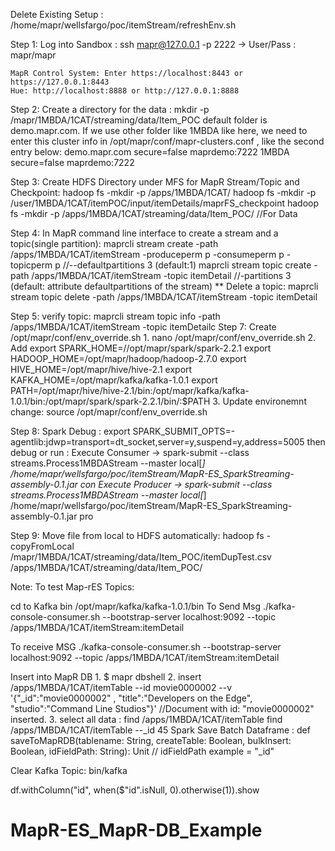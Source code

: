 Delete Existing Setup : /home/mapr/wellsfargo/poc/itemStream/refreshEnv.sh

Step 1: Log into Sandbox : ssh mapr@127.0.0.1 -p 2222 -> User/Pass : mapr/mapr
	
	MapR Control System: Enter https://localhost:8443 or https://127.0.0.1:8443
	Hue: http://localhost:8888 or http://127.0.0.1:8888

Step 2: Create a directory for the data : mkdir -p /mapr/1MBDA/1CAT/streaming/data/Item_POC
		default folder is demo.mapr.com. If we use other folder like 1MBDA like here, we need to enter this cluster info
		 in /opt/mapr/conf/mapr-clusters.conf , like the second entry below: 
			demo.mapr.com secure=false maprdemo:7222
			1MBDA secure=false maprdemo:7222

Step 3: Create HDFS Directory under MFS for MapR Stream/Topic and Checkpoint:
	hadoop fs -mkdir -p /apps/1MBDA/1CAT/
	hadoop fs -mkdir -p /user/1MBDA/1CAT/itemPOC/input/itemDetails/maprFS_checkpoint
	hadoop fs -mkdir -p /apps/1MBDA/1CAT/streaming/data/Item_POC/		//For Data

Step 4: In MapR command line interface to create a stream and a topic(single partition):
	maprcli stream create -path /apps/1MBDA/1CAT/itemStream -produceperm p -consumeperm p -topicperm p	 //--defaultpartitions 3 (default:1)
	maprcli stream topic create -path /apps/1MBDA/1CAT/itemStream -topic itemDetail	//-partitions 3 (default: attribute defaultpartitions of the stream)
	** Delete a topic: maprcli stream topic delete -path /apps/1MBDA/1CAT/itemStream -topic itemDetail 

Step 5: verify topic: maprcli stream topic info -path /apps/1MBDA/1CAT/itemStream -topic itemDetailc
Step 7: Create /opt/mapr/conf/env_override.sh
		1. nano /opt/mapr/conf/env_override.sh
		2. Add
			export SPARK_HOME=//opt/mapr/spark/spark-2.2.1
			export HADOOP_HOME=/opt/mapr/hadoop/hadoop-2.7.0
			export HIVE_HOME=/opt/mapr/hive/hive-2.1
			export KAFKA_HOME=/opt/mapr/kafka/kafka-1.0.1
			export PATH=/opt/mapr/hive/hive-2.1/bin:/opt/mapr/kafka/kafka-1.0.1/bin:/opt/mapr/spark/spark-2.2.1/bin/:$PATH
		3. Update environemnt change: source /opt/mapr/conf/env_override.sh

Step 8: Spark Debug :
		export SPARK_SUBMIT_OPTS=-agentlib:jdwp=transport=dt_socket,server=y,suspend=y,address=5005
		then debug or run :
		Execute Consumer -> spark-submit --class streams.Process1MBDAStream --master local[*] /home/mapr/wellsfargo/poc/itemStream/MapR-ES_SparkStreaming-assembly-0.1.jar con
		Execute Producer -> spark-submit --class streams.Process1MBDAStream --master local[*] /home/mapr/wellsfargo/poc/itemStream/MapR-ES_SparkStreaming-assembly-0.1.jar pro

Step 9: Move file from local to HDFS automatically:
	hadoop fs -copyFromLocal /mapr/1MBDA/1CAT/streaming/data/Item_POC/itemDupTest.csv /apps/1MBDA/1CAT/streaming/data/Item_POC/	

Note:
To test Map-rES Topics:

cd to Kafka bin
	/opt/mapr/kafka/kafka-1.0.1/bin
To Send Msg
	./kafka-console-consumer.sh --bootstrap-server localhost:9092 --topic /apps/1MBDA/1CAT/itemStream:itemDetail

To receive MSG
	./kafka-console-consumer.sh --bootstrap-server localhost:9092 --topic /apps/1MBDA/1CAT/itemStream:itemDetail

Insert into MapR DB
	1. $ mapr dbshell
	2. insert /apps/1MBDA/1CAT/itemTable --id movie0000002 --v '{"_id":"movie0000002" , "title":"Developers on the Edge", "studio":"Command Line Studios"}'
		//Document with id: "movie0000002" inserted.
	3. select all data : find /apps/1MBDA/1CAT/itemTable
			     find /apps/1MBDA/1CAT/itemTable --_id 45
Spark Save Batch Dataframe : def saveToMapRDB(tablename: String, createTable: Boolean, bulkInsert: Boolean, idFieldPath: String): Unit // idFieldPath example = "_id"

Clear Kafka Topic:
bin/kafka

df.withColumn("id", when($"id".isNull, 0).otherwise(1)).show
# MapR-ES_MapR-DB_Example
